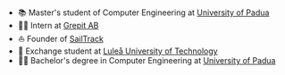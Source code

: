 * 📚 Master's student of Computer Engineering at [University of Padua](https://www.unipd.it/en/)
* 👨‍💻 Intern at [Grepit AB](https://www.grepit.se)
* ⛵️ Founder of [SailTrack](https://github.com/metis-vela-unipd/sailtrack-docs)
* 🛫 Exchange student at [Luleå University of Technology](https://www.ltu.se/?l=en)
* 👨‍🎓 Bachelor's degree in Computer Engineering at [University of Padua](https://www.unipd.it/en/)
